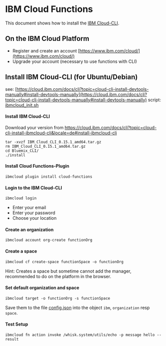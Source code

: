 # IBM Cloud Functions

This document shows how to install the [IBM Cloud-CLI](https://cloud.ibm.com/docs/cli).

## On the IBM Cloud Platform

- Register and create an account [https://www.ibm.com/cloud/](https://www.ibm.com/cloud/)
- Upgrade your account (necessary to use functions with CLI)

## Install IBM Cloud-CLI (for Ubuntu/Debian)

see: [https://cloud.ibm.com/docs/cli?topic=cloud-cli-install-devtools-manually#install-devtools-manually](https://cloud.ibm.com/docs/cli?topic=cloud-cli-install-devtools-manually#install-devtools-manually)
script: [ibmcloud_init.sh](ibmcloud_init.sh)

#### Install IBM Cloud-CLI
Download your version from https://cloud.ibm.com/docs/cli?topic=cloud-cli-install-ibmcloud-cli&locale=de#install-ibmcloud-cli

```
tar -xvzf IBM_Cloud_CLI_0.15.1_amd64.tar.gz
rm IBM_Cloud_CLI_0.15.1_amd64.tar.gz
cd Bluemix_CLI/
./install
```

#### Install Cloud Functions-Plugin
`ibmcloud plugin install cloud-functions`

#### Login to the IBM Cloud-CLI
`ibmcloud login`

 - Enter your email
 - Enter your password
 - Choose your location

#### Create an organization
`ibmcloud account org-create functionOrg`

#### Create a space
`ibmcloud cf create-space functionSpace -o functionOrg`

Hint: Creates a space but sometime cannot add the manager, recommended to do on the platform in the browser.

#### Set default organization and space
`ibmcloud target -o functionOrg -s functionSpace`

Save them to the file [config.json](../main/config.json) into the object `ibm`, `organization` resp `space`.

#### Test Setup
`ibmcloud fn action invoke /whisk.system/utils/echo -p message hello --result`